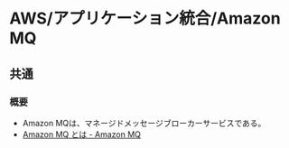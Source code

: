 # AWS/アプリケーション統合/Amazon MQ

## 共通

### 概要

- Amazon MQは、マネージドメッセージブローカーサービスである。
- [Amazon MQ とは - Amazon MQ](https://docs.aws.amazon.com/ja_jp/amazon-mq/latest/developer-guide/welcome.html)
